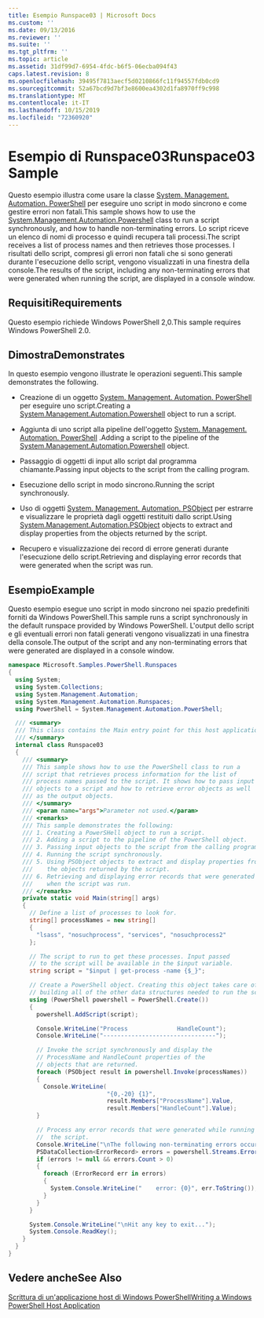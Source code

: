 ```yaml
---
title: Esempio Runspace03 | Microsoft Docs
ms.custom: ''
ms.date: 09/13/2016
ms.reviewer: ''
ms.suite: ''
ms.tgt_pltfrm: ''
ms.topic: article
ms.assetid: 31df99d7-6954-4fdc-b6f5-06ecba094f43
caps.latest.revision: 8
ms.openlocfilehash: 39495f7813aecf5d0210866fc11f94557fdb0cd9
ms.sourcegitcommit: 52a67bcd9d7bf3e8600ea4302d1fa8970ff9c998
ms.translationtype: MT
ms.contentlocale: it-IT
ms.lasthandoff: 10/15/2019
ms.locfileid: "72360920"
---
```

# <a name="runspace03-sample"></a><span data-ttu-id="cbd42-102">Esempio di Runspace03</span><span class="sxs-lookup"><span data-stu-id="cbd42-102">Runspace03 Sample</span></span>

<span data-ttu-id="cbd42-103">Questo esempio illustra come usare la classe [System. Management. Automation. PowerShell](/dotnet/api/system.management.automation.powershell) per eseguire uno script in modo sincrono e come gestire errori non fatali.</span><span class="sxs-lookup"><span data-stu-id="cbd42-103">This sample shows how to use the [System.Management.Automation.Powershell](/dotnet/api/system.management.automation.powershell) class to run a script synchronously, and how to handle non-terminating errors.</span></span> <span data-ttu-id="cbd42-104">Lo script riceve un elenco di nomi di processo e quindi recupera tali processi.</span><span class="sxs-lookup"><span data-stu-id="cbd42-104">The script receives a list of process names and then retrieves those processes.</span></span> <span data-ttu-id="cbd42-105">I risultati dello script, compresi gli errori non fatali che si sono generati durante l'esecuzione dello script, vengono visualizzati in una finestra della console.</span><span class="sxs-lookup"><span data-stu-id="cbd42-105">The results of the script, including any non-terminating errors that were generated when running the script, are displayed in a console window.</span></span>

## <a name="requirements"></a><span data-ttu-id="cbd42-106">Requisiti</span><span class="sxs-lookup"><span data-stu-id="cbd42-106">Requirements</span></span>

<span data-ttu-id="cbd42-107">Questo esempio richiede Windows PowerShell 2,0.</span><span class="sxs-lookup"><span data-stu-id="cbd42-107">This sample requires Windows PowerShell 2.0.</span></span>

## <a name="demonstrates"></a><span data-ttu-id="cbd42-108">Dimostra</span><span class="sxs-lookup"><span data-stu-id="cbd42-108">Demonstrates</span></span>

<span data-ttu-id="cbd42-109">In questo esempio vengono illustrate le operazioni seguenti.</span><span class="sxs-lookup"><span data-stu-id="cbd42-109">This sample demonstrates the following.</span></span>

- <span data-ttu-id="cbd42-110">Creazione di un oggetto [System. Management. Automation. PowerShell](/dotnet/api/system.management.automation.powershell) per eseguire uno script.</span><span class="sxs-lookup"><span data-stu-id="cbd42-110">Creating a [System.Management.Automation.Powershell](/dotnet/api/system.management.automation.powershell) object to run a script.</span></span>

- <span data-ttu-id="cbd42-111">Aggiunta di uno script alla pipeline dell'oggetto [System. Management. Automation. PowerShell](/dotnet/api/system.management.automation.powershell) .</span><span class="sxs-lookup"><span data-stu-id="cbd42-111">Adding a script to the pipeline of the [System.Management.Automation.Powershell](/dotnet/api/system.management.automation.powershell) object.</span></span>

- <span data-ttu-id="cbd42-112">Passaggio di oggetti di input allo script dal programma chiamante.</span><span class="sxs-lookup"><span data-stu-id="cbd42-112">Passing input objects to the script from the calling program.</span></span>

- <span data-ttu-id="cbd42-113">Esecuzione dello script in modo sincrono.</span><span class="sxs-lookup"><span data-stu-id="cbd42-113">Running the script synchronously.</span></span>

- <span data-ttu-id="cbd42-114">Uso di oggetti [System. Management. Automation. PSObject](/dotnet/api/System.Management.Automation.PSObject) per estrarre e visualizzare le proprietà dagli oggetti restituiti dallo script.</span><span class="sxs-lookup"><span data-stu-id="cbd42-114">Using [System.Management.Automation.PSObject](/dotnet/api/System.Management.Automation.PSObject) objects to extract and display properties from the objects returned by the script.</span></span>

- <span data-ttu-id="cbd42-115">Recupero e visualizzazione dei record di errore generati durante l'esecuzione dello script.</span><span class="sxs-lookup"><span data-stu-id="cbd42-115">Retrieving and displaying error records that were generated when the script was run.</span></span>

## <a name="example"></a><span data-ttu-id="cbd42-116">Esempio</span><span class="sxs-lookup"><span data-stu-id="cbd42-116">Example</span></span>

<span data-ttu-id="cbd42-117">Questo esempio esegue uno script in modo sincrono nei spazio predefiniti forniti da Windows PowerShell.</span><span class="sxs-lookup"><span data-stu-id="cbd42-117">This sample runs a script synchronously in the default runspace provided by Windows PowerShell.</span></span> <span data-ttu-id="cbd42-118">L'output dello script e gli eventuali errori non fatali generati vengono visualizzati in una finestra della console.</span><span class="sxs-lookup"><span data-stu-id="cbd42-118">The output of the script and any non-terminating errors that were generated are displayed in a console window.</span></span>

```csharp
namespace Microsoft.Samples.PowerShell.Runspaces
{
  using System;
  using System.Collections;
  using System.Management.Automation;
  using System.Management.Automation.Runspaces;
  using PowerShell = System.Management.Automation.PowerShell;

  /// <summary>
  /// This class contains the Main entry point for this host application.
  /// </summary>
  internal class Runspace03
  {
    /// <summary>
    /// This sample shows how to use the PowerShell class to run a
    /// script that retrieves process information for the list of
    /// process names passed to the script. It shows how to pass input
    /// objects to a script and how to retrieve error objects as well
    /// as the output objects.
    /// </summary>
    /// <param name="args">Parameter not used.</param>
    /// <remarks>
    /// This sample demonstrates the following:
    /// 1. Creating a PowerSHell object to run a script.
    /// 2. Adding a script to the pipeline of the PowerShell object.
    /// 3. Passing input objects to the script from the calling program.
    /// 4. Running the script synchronously.
    /// 5. Using PSObject objects to extract and display properties from
    ///    the objects returned by the script.
    /// 6. Retrieving and displaying error records that were generated
    ///    when the script was run.
    /// </remarks>
    private static void Main(string[] args)
    {
      // Define a list of processes to look for.
      string[] processNames = new string[]
      {
        "lsass", "nosuchprocess", "services", "nosuchprocess2"
      };

      // The script to run to get these processes. Input passed
      // to the script will be available in the $input variable.
      string script = "$input | get-process -name {$_}";

      // Create a PowerShell object. Creating this object takes care of
      // building all of the other data structures needed to run the script.
      using (PowerShell powershell = PowerShell.Create())
      {
        powershell.AddScript(script);

        Console.WriteLine("Process              HandleCount");
        Console.WriteLine("--------------------------------");

        // Invoke the script synchronously and display the
        // ProcessName and HandleCount properties of the
        // objects that are returned.
        foreach (PSObject result in powershell.Invoke(processNames))
        {
          Console.WriteLine(
                            "{0,-20} {1}",
                            result.Members["ProcessName"].Value,
                            result.Members["HandleCount"].Value);
        }

        // Process any error records that were generated while running
        //  the script.
        Console.WriteLine("\nThe following non-terminating errors occurred:\n");
        PSDataCollection<ErrorRecord> errors = powershell.Streams.Error;
        if (errors != null && errors.Count > 0)
        {
          foreach (ErrorRecord err in errors)
          {
            System.Console.WriteLine("    error: {0}", err.ToString());
          }
        }
      }

      System.Console.WriteLine("\nHit any key to exit...");
      System.Console.ReadKey();
    }
  }
}
```

## <a name="see-also"></a><span data-ttu-id="cbd42-119">Vedere anche</span><span class="sxs-lookup"><span data-stu-id="cbd42-119">See Also</span></span>

[<span data-ttu-id="cbd42-120">Scrittura di un'applicazione host di Windows PowerShell</span><span class="sxs-lookup"><span data-stu-id="cbd42-120">Writing a Windows PowerShell Host Application</span></span>](./writing-a-windows-powershell-host-application.md)